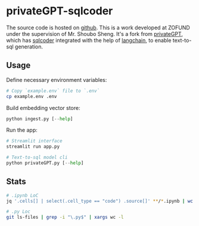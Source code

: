 # privateGPT-sqlcoder

The source code is hosted on [github](https://github.com/monkeyboiii/privateGPT-sqlcoder). This is a work developed at ZOFUND under the supervision of Mr. Shoubo Sheng. It's a fork from [privateGPT](https://github.com/imartinez/privateGPT), which has [sqlcoder](https://huggingface.co/defog/sqlcoder) integrated with the help of [langchain](https://github.com/langchain-ai/langchain), to enable text-to-sql generation.

## Usage

Define necessary environment variables:

```bash
# Copy `example.env` file to `.env`
cp example.env .env
```

Build embedding vector store:

```python
python ingest.py [--help]
```

Run the app:

```python
# Streamlit interface
streamlit run app.py

# Text-to-sql model cli
python privateGPT.py [--help]
```

## Stats

```bash
# .ipynb LoC
jq '.cells[] | select(.cell_type == "code") .source[]' **/*.ipynb | wc -l

# .py Loc
git ls-files | grep -i "\.py$" | xargs wc -l
```

